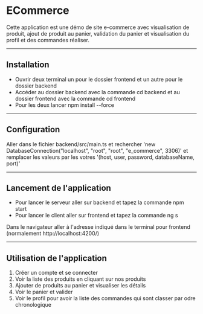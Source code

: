 # ECommerce

Cette application est une démo de site e-commerce avec visualisation de produit, ajout de produit au panier, validation du panier et visualisation du profil et des commandes réaliser.

---

## Installation
- Ouvrir deux terminal un pour le dossier frontend et un autre pour le dossier backend
- Accéder au dossier backend avec la commande cd backend et au dossier frontend avec la commande cd frontend
- Pour les deux lancer npm install --force

---

## Configuration
Aller dans le fichier backend/src/main.ts et rechercher 'new DatabaseConnection("localhost", "root", "root", "e_commerce", 3306)' et remplacer les valeurs par les votres '(host, user, password, databaseName, port)'

---

## Lancement de l'application
- Pour lancer le serveur aller sur backend et tapez la commande npm start
- Pour lancer le client aller sur frontend et tapez la commande ng s

Dans le navigateur aller à l'adresse indiqué dans le terminal pour frontend (normalement http://localhost:4200/)

---

## Utilisation de l'application
1. Créer un compte et se connecter
2. Voir la liste des produits en cliquant sur nos produits
3. Ajouter de produits au panier et visualiser les détails
4. Voir le panier et valider
5. Voir le profil pour avoir la liste des commandes qui sont classer par odre chronologique